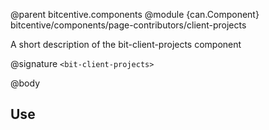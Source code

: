 @parent bitcentive.components
@module {can.Component} bitcentive/components/page-contributors/client-projects <bit-client-projects>

A short description of the bit-client-projects component

@signature `<bit-client-projects>`

@body

## Use

